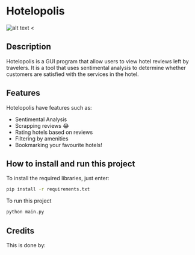 # Hotelopolis
![alt text <](icon/hotelopolis.ico)

## Description 
Hotelopolis is a GUI program that allow users to view hotel reviews left by travelers. 
It is a tool that uses sentimental analysis to determine whether customers are satisfied with the services in the hotel.

## Features
Hotelopolis have features such as:
- Sentimental Analysis
- Scrapping reviews :joy:
- Rating hotels based on reviews
- Filtering by amenities
- Bookmarking your favourite hotels!

## How to install and run this project
To install the required libraries, just enter:
```bash
pip install -r requirements.txt
```
To run this project
```bash
python main.py
```

## Credits
This is done by:
